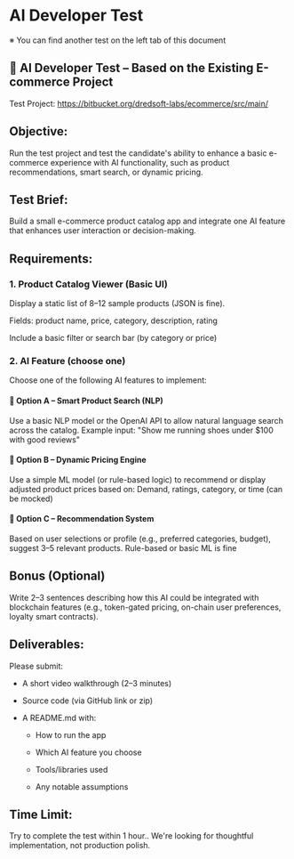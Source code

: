 
# AI Developer Test
※ You can find another test on the left tab of this document

## 🧪 AI Developer Test – Based on the Existing E-commerce Project

Test Project: https://bitbucket.org/dredsoft-labs/ecommerce/src/main/

## Objective:
Run the test project and test the candidate's ability to enhance a basic e-commerce experience with AI functionality, such as product recommendations, smart search, or dynamic pricing.
## Test Brief:
Build a small e-commerce product catalog app and integrate one AI feature that enhances user interaction or decision-making.
## Requirements:
### 1. Product Catalog Viewer (Basic UI)
Display a static list of 8–12 sample products (JSON is fine).


Fields: product name, price, category, description, rating


Include a basic filter or search bar (by category or price)


### 2. AI Feature (choose one)
Choose one of the following AI features to implement:

#### 🧠 Option A – Smart Product Search (NLP)
 Use a basic NLP model or the OpenAI API to allow natural language search across the catalog.
 Example input: "Show me running shoes under $100 with good reviews"

#### 🧠 Option B – Dynamic Pricing Engine
 Use a simple ML model (or rule-based logic) to recommend or display adjusted product prices based on:
Demand, ratings, category, or time (can be mocked)

#### 🧠 Option C – Recommendation System
 Based on user selections or profile (e.g., preferred categories, budget), suggest 3–5 relevant products.
Rule-based or basic ML is fine

## Bonus (Optional)
Write 2–3 sentences describing how this AI could be integrated with blockchain features (e.g., token-gated pricing, on-chain user preferences, loyalty smart contracts).

## Deliverables:
Please submit:
- A short video walkthrough (2–3 minutes)


- Source code (via GitHub link or zip)


- A README.md with:


    - How to run the app


    - Which AI feature you choose


    - Tools/libraries used


    - Any notable assumptions
## Time Limit:
Try to complete the test within 1 hour.. We're looking for thoughtful implementation, not production polish.

